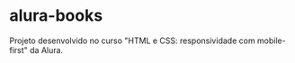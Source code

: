 # alura-books
Projeto desenvolvido no curso "HTML e CSS: responsividade com mobile-first" da Alura.
